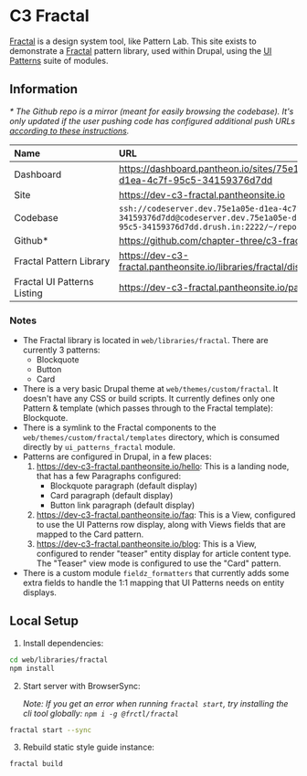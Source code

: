 # C3 Fractal

[Fractal](https://fractal.build) is a design system tool, like Pattern Lab. This site exists to demonstrate a [Fractal](https://fractal.build) pattern library, used within Drupal, using the [UI Patterns](https://drupal.org/project/ui_patterns) suite of modules.

## Information


_* The Github repo is a mirror (meant for easily browsing the codebase). It's only updated if the user pushing code has configured additional push URLs [according to these instructions](https://github.com/chapter-three/wiki/blob/master/Chapter%20Three/Developers/GIT.md#push-to-multiple-remotes-by-default)._

| Name | URL  |
| :--- | :--- |
| Dashboard | https://dashboard.pantheon.io/sites/75e1a05e-d1ea-4c7f-95c5-34159376d7dd |
| Site | https://dev-c3-fractal.pantheonsite.io |
| Codebase | `ssh://codeserver.dev.75e1a05e-d1ea-4c7f-95c5-34159376d7dd@codeserver.dev.75e1a05e-d1ea-4c7f-95c5-34159376d7dd.drush.in:2222/~/repository.git` |
| Github* | https://github.com/chapter-three/c3-fractal |
| <nobr>Fractal Pattern Library<nobr> | https://dev-c3-fractal.pantheonsite.io/libraries/fractal/dist/index.html |
| Fractal UI Patterns Listing | https://dev-c3-fractal.pantheonsite.io/patterns

### Notes

- The Fractal library is located in `web/libraries/fractal`. There are currently 3 patterns:
  - Blockquote
  - Button
  - Card
- There is a very basic Drupal theme at `web/themes/custom/fractal`. It doesn't have any CSS or build scripts. It currently defines only one Pattern & template (which passes through to the Fractal template): Blockquote.
- There is a symlink to the Fractal components to the `web/themes/custom/fractal/templates` directory, which is consumed directly by `ui_patterns_fractal` module.
- Patterns are configured in Drupal, in a few places:
  1. https://dev-c3-fractal.pantheonsite.io/hello: This is a landing node, that has a few Paragraphs configured:
      - Blockquote paragraph (default display)
      - Card paragraph (default display)
      - Button link paragraph (default display)
  2. https://dev-c3-fractal.pantheonsite.io/faq: This is a View, configured to use the UI Patterns row display, along with Views fields that are mapped to the Card pattern.
  3. https://dev-c3-fractal.pantheonsite.io/blog: This is a View, configured to render "teaser" entity display for article content type. The "Teaser" view mode is configured to use the "Card" pattern.
- There is a custom module `fieldz_formatters` that currently adds some extra fields to handle the 1:1 mapping that UI Patterns needs on entity displays.

## Local Setup

1. Install dependencies:

```sh
cd web/libraries/fractal
npm install
```

2. Start server with BrowserSync:

    _Note:  If you get an error when running `fractal start`, try installing the cli tool globally: `npm i -g @frctl/fractal`_

```sh
fractal start --sync
```

3. Rebuild static style guide instance:

  ```sh
fractal build
```
